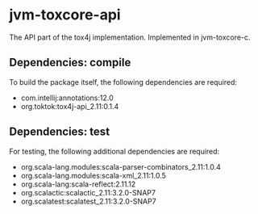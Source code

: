 # jvm-toxcore-api

The API part of the tox4j implementation. Implemented in jvm-toxcore-c.

## Dependencies: compile

To build the package itself, the following dependencies are required:

- com.intellij:annotations:12.0
- org.toktok:tox4j-api_2.11:0.1.4

## Dependencies: test

For testing, the following additional dependencies are required:

- org.scala-lang.modules:scala-parser-combinators_2.11:1.0.4
- org.scala-lang.modules:scala-xml_2.11:1.0.5
- org.scala-lang:scala-reflect:2.11.12
- org.scalactic:scalactic_2.11:3.2.0-SNAP7
- org.scalatest:scalatest_2.11:3.2.0-SNAP7
